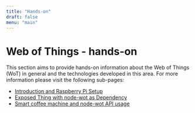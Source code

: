 ```yaml
---
title: "Hands-on"
draft: false
menu: "main"
---
```


# Web of Things - hands-on

This section aims to provide hands-on information about the Web of Things (WoT) in general and the technologies developed in this area. For more information please visit the following sub-pages:

* [Introduction and Raspberry Pi Setup](hands-on-intro-raspberry.html)
* [Exposed Thing with node-wot as Dependency](hands-on-exposed-thing-guide.html)
* [Smart coffee machine and node-wot API usage](smart-coffee-machine.html)
